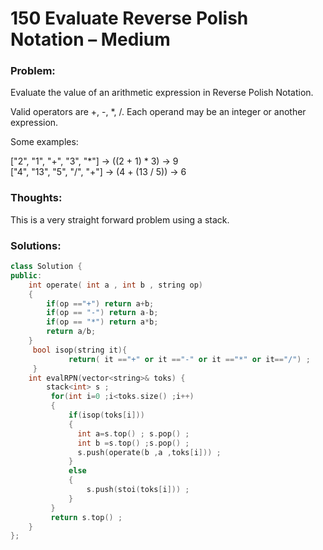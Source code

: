 # 150 Evaluate Reverse Polish Notation – Medium

### Problem:

Evaluate the value of an arithmetic expression in Reverse Polish Notation.

Valid operators are +, -, \*, /. Each operand may be an integer or another expression.

Some examples:

\["2", "1", "+", "3", "\*"\] -&gt; \(\(2 + 1\) \* 3\) -&gt; 9  
  \["4", "13", "5", "/", "+"\] -&gt; \(4 + \(13 / 5\)\) -&gt; 6

### Thoughts:

This is a very straight forward problem using a stack.

### Solutions:

```cpp
class Solution {
public:
    int operate( int a , int b , string op)
    {
        if(op =="+") return a+b;
        if(op == "-") return a-b;
        if(op == "*") return a*b;
        return a/b;
    }
     bool isop(string it){
             return( it =="+" or it =="-" or it =="*" or it=="/") ;
     }
    int evalRPN(vector<string>& toks) {
        stack<int> s ;
         for(int i=0 ;i<toks.size() ;i++)
         {
             if(isop(toks[i]))
             {
               int a=s.top() ; s.pop() ;
               int b =s.top() ;s.pop() ;
               s.push(operate(b ,a ,toks[i])) ; 
             }
             else
             {
                 s.push(stoi(toks[i])) ;
             }
         }
         return s.top() ;
    }
};
```



